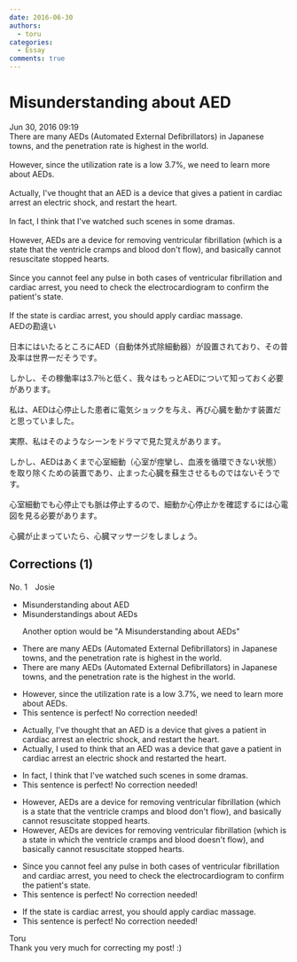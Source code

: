 ```yaml
---
date: 2016-06-30
authors:
  - toru
categories:
  - Essay
comments: true
---
```


# Misunderstanding about AED
<div class="date">Jun 30, 2016 09:19</div>
<div id="post"><div id="body_show_ori">
There are many AEDs (Automated External Defibrillators) in Japanese towns, and the penetration rate is highest in the world.<br/><br/>However, since the utilization rate is a low 3.7%, we need to learn more about AEDs.<br/><br/>Actually, I've thought that an AED is a device that gives a patient in cardiac arrest an electric shock, and restart the heart.<br/><br/>In fact, I think that I've watched such scenes in some dramas.<br/><br/>However, AEDs are a device for removing ventricular fibrillation (which is a state that the ventricle cramps and blood don't flow), and basically cannot resuscitate stopped hearts.<br/><br/>Since you cannot feel any pulse in both cases of ventricular fibrillation and cardiac arrest, you need to check the electrocardiogram to confirm the patient's state.<br/><br/>If the state is cardiac arrest, you should apply cardiac massage.
</div></div>

<!-- more -->

<div id="post_ja"><div id="body_show_mo">
AEDの勘違い<br/><br/>日本にはいたるところにAED（自動体外式除細動器）が設置されており、その普及率は世界一だそうです。<br/><br/>しかし、その稼働率は3.7％と低く、我々はもっとAEDについて知っておく必要があります。<br/><br/>私は、AEDは心停止した患者に電気ショックを与え、再び心臓を動かす装置だと思っていました。<br/><br/>実際、私はそのようなシーンをドラマで見た覚えがあります。<br/><br/>しかし、AEDはあくまで心室細動（心室が痙攣し、血液を循環できない状態）を取り除くための装置であり、止まった心臓を蘇生させるものではないそうです。<br/><br/>心室細動でも心停止でも脈は停止するので、細動か心停止かを確認するには心電図を見る必要があります。<br/><br/>心臓が止まっていたら、心臓マッサージをしましょう。
</div></div>

## Corrections (1)
<div id="block"><div class="first_name"> No. 1　<span class="just_name">Josie</span></div><div id="block2">
<ul class="correction_field">
<li class="incorrect">Misunderstanding about AED</li>
<li class="corrected correct">
Misunderstandings about AEDs
<p class="correction_comment">Another option would be "A Misunderstanding about AEDs"</p>
</li>
</ul>
<ul class="correction_field">
<li class="incorrect">There are many AEDs (Automated External Defibrillators) in Japanese towns, and the penetration rate is highest in the world.</li>
<li class="corrected correct">
There are many AEDs (Automated External Defibrillators) in Japanese towns, and the penetration rate is the highest in the world.
</li>
</ul>
<ul class="correction_field">
<li class="incorrect">However, since the utilization rate is a low 3.7%, we need to learn more about AEDs.</li>
<li class="corrected perfect">This sentence is perfect! No correction needed!</li>
</ul>
<ul class="correction_field">
<li class="incorrect">Actually, I've thought that an AED is a device that gives a patient in cardiac arrest an electric shock, and restart the heart.</li>
<li class="corrected correct">
Actually, I used to think that an AED was a device that gave a patient in cardiac arrest an electric shock and restarted the heart.
</li>
</ul>
<ul class="correction_field">
<li class="incorrect">In fact, I think that I've watched such scenes in some dramas.</li>
<li class="corrected perfect">This sentence is perfect! No correction needed!</li>
</ul>
<ul class="correction_field">
<li class="incorrect">However, AEDs are a device for removing ventricular fibrillation (which is a state that the ventricle cramps and blood don't flow), and basically cannot resuscitate stopped hearts.</li>
<li class="corrected correct">
However, AEDs are devices for removing ventricular fibrillation (which is a state in which the ventricle cramps and blood doesn't flow), and basically cannot resuscitate stopped hearts.
</li>
</ul>
<ul class="correction_field">
<li class="incorrect">Since you cannot feel any pulse in both cases of ventricular fibrillation and cardiac arrest, you need to check the electrocardiogram to confirm the patient's state.</li>
<li class="corrected perfect">This sentence is perfect! No correction needed!</li>
</ul>
<ul class="correction_field">
<li class="incorrect">If the state is cardiac arrest, you should apply cardiac massage.</li>
<li class="corrected perfect">This sentence is perfect! No correction needed!</li>
</ul>
</div><div class="name"><span class="just_name">Toru</span><br>
Thank you very much for correcting my post! :)
</div>
</div>
